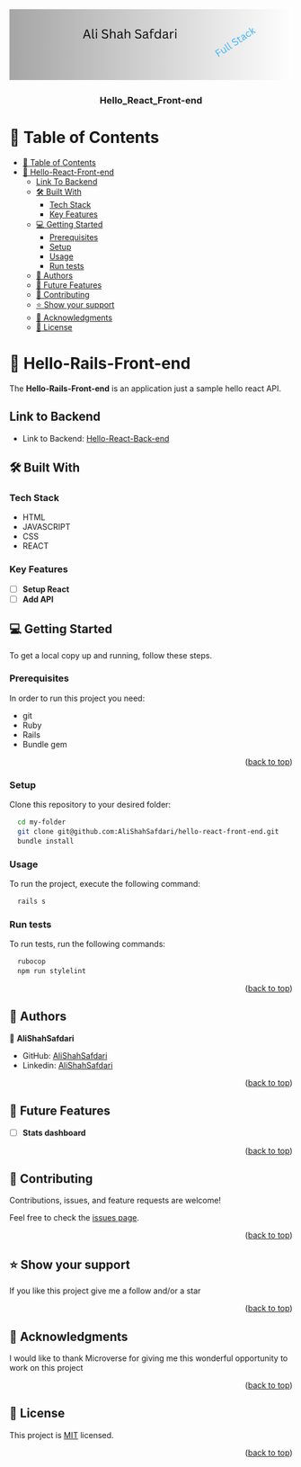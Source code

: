 <div align="center">
<img src= "Logo.png">
</div>


<div align="center">
  <h3><b>Hello_React_Front-end </b></h3>
</div>

# 📗 Table of Contents

- [📗 Table of Contents](#-table-of-contents)
- [📖 Hello-React-Front-end ](#-rails-react-hello-app-)
  - [Link To Backend](#link-to-Backend)  
  - [🛠 Built With ](#-built-with-)
    - [Tech Stack ](#tech-stack-)
    - [Key Features ](#key-features-)
  - [💻 Getting Started ](#-getting-started-)
    - [Prerequisites](#prerequisites)
    - [Setup](#setup)
    - [Usage](#usage)
    - [Run tests](#run-tests)
  - [👥 Authors ](#-authors-)
  - [🔭 Future Features ](#-future-features-)
  - [🤝 Contributing ](#-contributing-)
  - [⭐️ Show your support ](#️-show-your-support-)
  - [🙏 Acknowledgments ](#-acknowledgments-)
  - [📝 License ](#-license-)


# 📖 Hello-Rails-Front-end <a name="about"></a>

The **Hello-Rails-Front-end**  is an application just a sample hello react API.
## Link to Backend  <a name="built-with"></a>
- Link to Backend: [Hello-React-Back-end](https://github.com/AliShahSafdari/hello-rails-back-end)

## 🛠 Built With <a name="built-with"></a>

### Tech Stack <a name="tech-stack"></a>

- HTML
- JAVASCRIPT
- CSS
- REACT

### Key Features <a name="key-features"></a>

- [ ] **Setup React**
- [ ] **Add API**

## 💻 Getting Started <a name="getting-started"></a>

To get a local copy up and running, follow these steps.

### Prerequisites

In order to run this project you need:

- git
- Ruby
- Rails
- Bundle gem

<p align="right">(<a href="#readme-top">back to top</a>)</p>

### Setup

Clone this repository to your desired folder:

```sh
  cd my-folder
  git clone git@github.com:AliShahSafdari/hello-react-front-end.git
  bundle install
```

### Usage

To run the project, execute the following command:

```sh
  rails s
```

### Run tests

To run tests, run the following commands:

```sh
  rubocop
  npm run stylelint
```

<p align="right">(<a href="#readme-top">back to top</a>)</p>

## 👥 Authors <a name="authors"></a>

👤 **AliShahSafdari**

- GitHub: [AliShahSafdari](https://github.com/AliShahSafdari)
- Linkedin: [AliShahSafdari](https://www.linkedin.com/in/AliShahSafdari)

<p align="right">(<a href="#readme-top">back to top</a>)</p>

## 🔭 Future Features <a name="future-features"></a>

- [ ] **Stats dashboard**

<p align="right">(<a href="#readme-top">back to top</a>)</p>

## 🤝 Contributing <a name="contributing"></a>

Contributions, issues, and feature requests are welcome!

Feel free to check the [issues page](https://github.com/AliShahSafdari/hello-rails-front-end/issues).

<p align="right">(<a href="#readme-top">back to top</a>)</p>

## ⭐️ Show your support <a name="support"></a>

If you like this project give me a follow and/or a star

<p align="right">(<a href="#readme-top">back to top</a>)</p>

## 🙏 Acknowledgments <a name="acknowledgements"></a>

I would like to thank Microverse for giving me this wonderful opportunity to work on this project
<p align="right">(<a href="#readme-top">back to top</a>)</p>


## 📝 License <a name="license"></a>

This project is [MIT](./LICENSE) licensed.

<p align="right">(<a href="#readme-top">back to top</a>)</p>